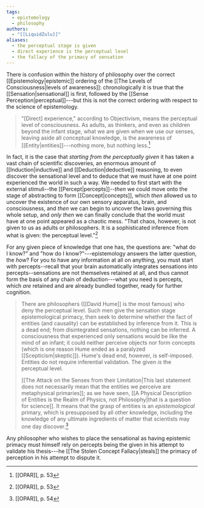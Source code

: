 ```yaml
---
tags:
  - epistemology
  - philosophy
authors:
  - "[[LiquidZulu]]"
aliases:
  - the perceptual stage is given
  - direct experience is the perceptual level
  - the fallacy of the primacy of sensation
---
```

There is confusion within the history of philosophy over the correct [[Epistemology|epistemic]] ordering of the [[The Levels of Consciousness|levels of awareness]]: chronologically it is true that the [[Sensation|sensational]] is first, followed by the [[Sense Perception|perceptual]]---but this is not the correct ordering with respect to the science of epistemology.

> "\[Direct] experience," according to Objectivism, means the perceptual level of consciousness. As adults, as thinkers, and even as children beyond the infant stage, what we are given when we use our senses, leaving aside all conceptual knowledge, is the awareness of [[Entity|entities]]---nothing more, but nothing less.[^1]

In fact, it is the case that *starting from the perceptually given* it has taken a vast chain of scientific discoveries, an enormous amount of [[Induction|inductive]] and [[Deduction|deductive]] reasoning, to even discover the sensational level and to deduce that we must have at one point experienced the world in such a way. We needed to first start with the external stimuli--the [[Percept|percepts]]--*then* we could move onto the stage of abstracting to form [[Concept|concepts]], which *then* allowed us to uncover the existence of our own sensory apparatus, brain, and consciousness, and *then* we can begin to uncover the laws governing this whole setup, and *only then* we can finally conclude that the world must have at one point appeared as a chaotic mess. "That chaos, however, is not given to us as adults or philosophers. It is a sophisticated inference from what is given: the perceptual level."[^2]

For any given piece of knowledge that one has, the questions are: "what do I know?" and "how do I know?"---epistemology answers the latter question, the *how*? For you to have any information at all on anything, you must start with percepts--recall that your brain automatically integrates sensations into percepts--sensations are not themselves retained at all, and thus cannot form the basis of any chain of deduction---what you need is percepts, which *are* retained and are already bundled together, ready for further cognition.

>There are philosophers ([[David Hume]] is the most famous) who deny the perceptual level. Such men give the sensation stage epistemological primacy, then seek to determine whether the fact of entities (and causality) can be established by inference from it. This is a dead end; from disintegrated sensations, nothing can be inferred. A consciousness that experienced only sensations would be like the mind of an infant; it could neither perceive objects nor form concepts (which is one reason Hume ended as a paralyzed [[Scepticism|skeptic]]). Hume's dead end, however, is self-imposed. Entities do not require inferential validation. The given *is* the perceptual level.
>
>[[The Attack on the Senses from their Limitation|This last statement does not necessarily mean that the entities we perceive are metaphysical primaries]]; as we have seen, [[A Physical Description of Entities is the Realm of Physics, not Philosophy|that is a question for science]]. It means that the grasp of entities is an *epistemological* primary, which is presupposed by all other knowledge, including the knowledge of any ultimate ingredients of matter that scientists may one day discover.[^3]

Any philosopher who wishes to place the sensational as having epistemic primacy must himself rely on percepts being the given in his attempt to validate his thesis---he [[The Stolen Concept Fallacy|steals]] the primacy of perception in his attempt to dispute it.

[^1]: [[OPAR]], p. 53
[^2]: [[OPAR]], p. 53
[^3]: [[OPAR]], p. 54